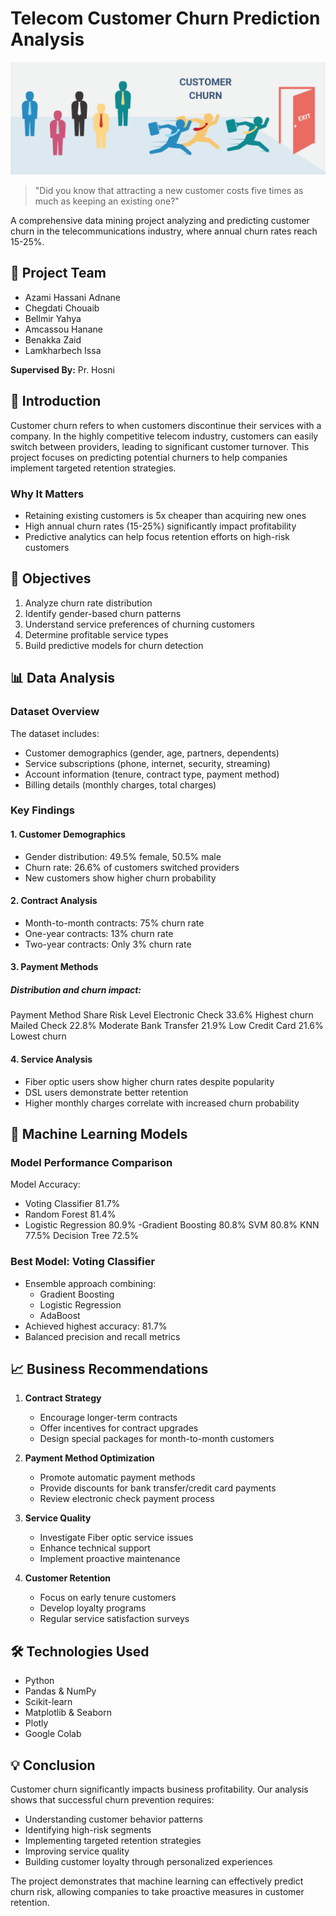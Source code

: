 # Telecom Customer Churn Prediction Analysis

![Telecom Customer Churn](./docs/pic_project.png)

> "Did you know that attracting a new customer costs five times as much as keeping an existing one?"

A comprehensive data mining project analyzing and predicting customer churn in the telecommunications industry, where annual churn rates reach 15-25%.

## 👥 Project Team
- Azami Hassani Adnane
- Chegdati Chouaib 
- Bellmir Yahya
- Amcassou Hanane
- Benakka Zaid
- Lamkharbech Issa

**Supervised By:** Pr. Hosni

## 📌 Introduction
Customer churn refers to when customers discontinue their services with a company. In the highly competitive telecom industry, customers can easily switch between providers, leading to significant customer turnover. This project focuses on predicting potential churners to help companies implement targeted retention strategies.

### Why It Matters
- Retaining existing customers is 5x cheaper than acquiring new ones
- High annual churn rates (15-25%) significantly impact profitability
- Predictive analytics can help focus retention efforts on high-risk customers

## 🎯 Objectives
1. Analyze churn rate distribution
2. Identify gender-based churn patterns
3. Understand service preferences of churning customers
4. Determine profitable service types
5. Build predictive models for churn detection

## 📊 Data Analysis

### Dataset Overview
The dataset includes:
- Customer demographics (gender, age, partners, dependents)
- Service subscriptions (phone, internet, security, streaming)
- Account information (tenure, contract type, payment method)
- Billing details (monthly charges, total charges)

### Key Findings

#### 1. Customer Demographics
- Gender distribution: 49.5% female, 50.5% male
- Churn rate: 26.6% of customers switched providers
- New customers show higher churn probability

#### 2. Contract Analysis
- Month-to-month contracts: 75% churn rate
- One-year contracts: 13% churn rate
- Two-year contracts: Only 3% churn rate

#### 3. Payment Methods
##### Distribution and churn impact:

Payment Method Share Risk Level Electronic Check 33.6% Highest churn Mailed Check 22.8% Moderate Bank Transfer 21.9% Low Credit Card 21.6% Lowest churn

#### 4. Service Analysis
- Fiber optic users show higher churn rates despite popularity
- DSL users demonstrate better retention
- Higher monthly charges correlate with increased churn probability

## 🤖 Machine Learning Models

### Model Performance Comparison
Model Accuracy: 
- Voting Classifier 81.7% 
- Random Forest 81.4% 
- Logistic Regression 80.9% 
-Gradient Boosting 80.8% SVM 80.8% KNN 77.5% Decision Tree 72.5%

### Best Model: Voting Classifier
- Ensemble approach combining:
  - Gradient Boosting
  - Logistic Regression
  - AdaBoost
- Achieved highest accuracy: 81.7%
- Balanced precision and recall metrics

## 📈 Business Recommendations

1. **Contract Strategy**
   - Encourage longer-term contracts
   - Offer incentives for contract upgrades
   - Design special packages for month-to-month customers

2. **Payment Method Optimization**
   - Promote automatic payment methods
   - Provide discounts for bank transfer/credit card payments
   - Review electronic check payment process

3. **Service Quality**
   - Investigate Fiber optic service issues
   - Enhance technical support
   - Implement proactive maintenance

4. **Customer Retention**
   - Focus on early tenure customers
   - Develop loyalty programs
   - Regular service satisfaction surveys

## 🛠 Technologies Used
- Python
- Pandas & NumPy
- Scikit-learn
- Matplotlib & Seaborn
- Plotly
- Google Colab

## 💡 Conclusion
Customer churn significantly impacts business profitability. Our analysis shows that successful churn prevention requires:
- Understanding customer behavior patterns
- Identifying high-risk segments
- Implementing targeted retention strategies
- Improving service quality
- Building customer loyalty through personalized experiences

The project demonstrates that machine learning can effectively predict churn risk, allowing companies to take proactive measures in customer retention.

